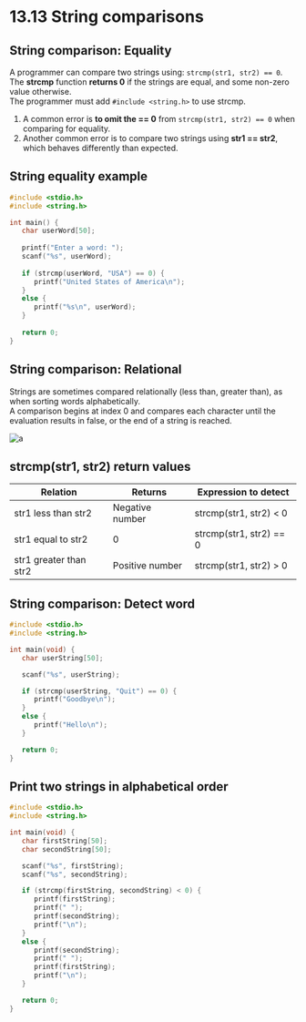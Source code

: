 # 13.13 String comparisons

## String comparison: Equality
A programmer can compare two strings using: ``strcmp(str1, str2) == 0``.   
The **strcmp** function **returns 0** if the strings are equal, and some non-zero value otherwise.   
The programmer must add  ``#include <string.h>`` to use strcmp.   

1. A common error is **to omit the == 0** from ``strcmp(str1, str2) == 0`` when comparing for equality.   
2. Another common error is to compare two strings using **str1 == str2**, which behaves differently than expected.   

## String equality example
```c
#include <stdio.h>
#include <string.h>

int main() {
   char userWord[50];
   
   printf("Enter a word: ");
   scanf("%s", userWord);
   
   if (strcmp(userWord, "USA") == 0) {
      printf("United States of America\n");
   }
   else {
      printf("%s\n", userWord);
   }
   
   return 0;
}
```

## String comparison: Relational
Strings are sometimes compared relationally (less than, greater than), as when sorting words alphabetically.   
A comparison begins at index 0 and compares each character until the evaluation results in false, or the end of a string is reached.   

![a](https://github.com/ijaejun1025/CIS224-Computer_Architecture/assets/154036705/22b65b4c-a647-42c6-b523-44afc5e7e4c2)

## strcmp(str1, str2) return values

|Relation|Returns|Expression to detect|
|--------|-------|--------------------|
|str1 less than str2|Negative number|strcmp(str1, str2) < 0|
|str1 equal to str2|0|strcmp(str1, str2) == 0|
|str1 greater than str2|Positive number|strcmp(str1, str2) > 0|

## String comparison: Detect word
```c
#include <stdio.h>
#include <string.h>

int main(void) {
   char userString[50];

   scanf("%s", userString);

   if (strcmp(userString, "Quit") == 0) {
      printf("Goodbye\n");   
   }
   else {
      printf("Hello\n");   
   }

   return 0;
}
```

## Print two strings in alphabetical order
```c
#include <stdio.h>
#include <string.h>

int main(void) {
   char firstString[50];
   char secondString[50];

   scanf("%s", firstString);
   scanf("%s", secondString);

   if (strcmp(firstString, secondString) < 0) {
      printf(firstString);   
      printf(" ");
      printf(secondString);
      printf("\n");
   }
   else {
      printf(secondString);
      printf(" ");
      printf(firstString);
      printf("\n");
   }

   return 0;
}
```
